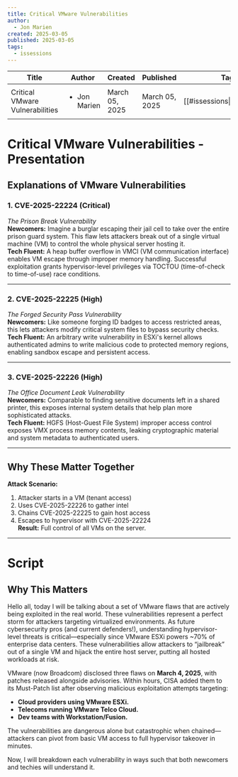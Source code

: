 ```yaml
---
title: Critical VMware Vulnerabilities
author:
  - Jon Marien
created: 2025-03-05
published: 2025-03-05
tags:
  - issessions
---
```


| Title                           | Author                       | Created        | Published      | Tags                         |
| ------------------------------- | ---------------------------- | -------------- | -------------- | ---------------------------- |
| Critical VMware Vulnerabilities | <ul><li>Jon Marien</li></ul> | March 05, 2025 | March 05, 2025 | [[#issessions\|#issessions]] |

# Critical VMware Vulnerabilities - Presentation
## Explanations of VMware Vulnerabilities

### 1. CVE-2025-22224 (Critical)  
*The Prison Break Vulnerability*  
**Newcomers:** Imagine a burglar escaping their jail cell to take over the entire prison guard system. This flaw lets attackers break out of a single virtual machine (VM) to control the whole physical server hosting it.  
**Tech Fluent:** A heap buffer overflow in VMCI (VM communication interface) enables VM escape through improper memory handling. Successful exploitation grants hypervisor-level privileges via TOCTOU (time-of-check to time-of-use) race conditions.

---

### 2. CVE-2025-22225 (High)  
*The Forged Security Pass Vulnerability*  
**Newcomers:** Like someone forging ID badges to access restricted areas, this lets attackers modify critical system files to bypass security checks.  
**Tech Fluent:** An arbitrary write vulnerability in ESXi's kernel allows authenticated admins to write malicious code to protected memory regions, enabling sandbox escape and persistent access.

---

### 3. CVE-2025-22226 (High)  
*The Office Document Leak Vulnerability*  
**Newcomers:** Comparable to finding sensitive documents left in a shared printer, this exposes internal system details that help plan more sophisticated attacks.  
**Tech Fluent:** HGFS (Host-Guest File System) improper access control exposes VMX process memory contents, leaking cryptographic material and system metadata to authenticated users.

---

## Why These Matter Together  
**Attack Scenario:**  
1. Attacker starts in a VM (tenant access)  
2. Uses CVE-2025-22226 to gather intel  
3. Chains CVE-2025-22225 to gain host access  
4. Escapes to hypervisor with CVE-2025-22224  
**Result:** Full control of all VMs on the server.

-----

# Script 
## Why This Matters
Hello all, today I will be talking about a set of VMware flaws that are actively being exploited in the real world. These vulnerabilities represent a perfect storm for attackers targeting virtualized environments. As future cybersecurity pros (and current defenders!), understanding hypervisor-level threats is critical—especially since VMware ESXi powers ~70% of enterprise data centers. These vulnerabilities allow attackers to “jailbreak” out of a single VM and hijack the entire host server, putting all hosted workloads at risk.

VMware (now Broadcom) disclosed three flaws on **March 4, 2025**, with patches released alongside advisories. Within hours, CISA added them to its Must-Patch list after observing malicious exploitation attempts targeting:

- **Cloud providers using VMware ESXi.**
- **Telecoms running VMware Telco Cloud.**
- **Dev teams with Workstation/Fusion.**

The vulnerabilities are dangerous alone but catastrophic when chained—attackers can pivot from basic VM access to full hypervisor takeover in minutes.

Now, I will breakdown each vulnerability in ways such that both newcomers and techies will understand it.